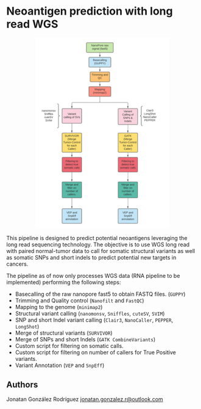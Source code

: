 # Neoantigen prediction with long read WGS


<p align="center">
  <img title="WGS workflow" width="70%" height="70%" src="./Diagram.png">
</p>

This pipeline is designed to predict potential neoantigens leveraging the long read sequencing technology. The objective is to use WGS long read with paired normal-tumor data to call for somatic structural variants as well as somatic SNPs and short indels to predict potential new targets in cancers.

The pipeline as of now only processes WGS data (RNA pipeline to be implemented) performing the following steps:

- Basecalling of the raw nanopore fast5 to obtain FASTQ files. (`GUPPY`)
- Trimming and Quality control (`Nanofilt` and `FastQC`)
- Mapping to the genome (`minimap2`)
- Structural variant calling (`nanomonsv`, `Sniffles`, `cuteSV`, `SVIM`)
- SNP and short Indel variant calling (`Clair3`, `NanoCaller`, `PEPPER`, `LongShot`)
- Merge of structural variants (`SURVIVOR`)
- Merge of SNPs and short Indels (`GATK CombineVariants`)
- Custom script for filtering on somatic calls.
- Custom script for filtering on number of callers for True Positive variants.
- Variant Annotation (`VEP` and `SnpEff`)

## Authors

Jonatan González Rodríguez <jonatan.gonzalez.r@outlook.com>
